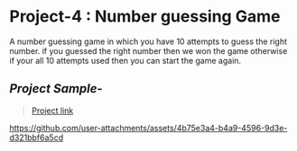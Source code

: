 # Project-4 : Number guessing Game

A number guessing game in which you have 10 attempts to guess the right number. if you guessed the right number then we won the game otherwise if your all 10 attempts used then you can start the game again.

## *Project Sample-*

>[Project link](https://guessing-numgame.netlify.app/)



https://github.com/user-attachments/assets/4b75e3a4-b4a9-4596-9d3e-d321bbf6a5cd